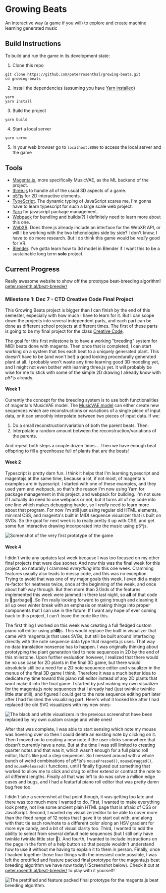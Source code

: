 # Growing Beats
An interactive way (a game if you will) to explore and create machine learning generated music

## Build Instructions
To build and run the game in its development state: 
1. Clone this repo
```
git clone https://github.com/peterrosenthal/growing-beats.git
cd growing-beats
```
2. Install the dependencies (assuming you have [Yarn installed](https://yarnpkg.com))
```
yarn
yarn install
```
3. Build the project
```
yarn build
```
4. Start a local server
```
yarn serve
```
5. In your web browser go to `localhost:8080` to access the local server and the game

## Tools
* [Magenta.js](https://github.com/magenta/magenta-js), more specifically MusicVAE, as the ML backend of the project.
* [three.js](https://github.com/mrdoob/three.js) to handle all of the usual 3D aspects of a game.
* [p5*js](https://p5js.org) for 2D interactive elements.
* [TypeScript](https://github.com/microsoft/TypeScript/). The dynamic typing of JavaScript scares me, I'm gonna have to learn typescript for such a large scale web project.
* [Yarn](https://yarnpkg.com) for javascript package management.
* [Webpack](https://webpack.js.org) for bundling and builds(?) I definitely need to learn more about this one.
* [WebXR](https://github.com/immersive-web/webxr). Does three.js already include an interface for the WebXR API, or will I be working with the two tehcnologies side by side? I don't know, I have to do more research. But I do think this game would be *really* good for VR.
* [Blender](https://blender.org). I've gotta learn how to 3d model in Blender if I want this to be a sustainable long term **solo** project.

## Current Progress
Really awesome website to show off the prototype beat-breeding algorithm! [peter.rosenth.al/beat-breeder/](http://peter.rosenth.al/beat-breeder)

### Milestone 1: Dec 7 - CTD Creative Code Final Project
This Growing Beats project is bigger than I can finish by the end of this semester, especially with how much I have to learn for it. But I can scope down the projects into several independent parts, and each part can be done as different school projects at different times. The first of these parts is going to be my final project for the class [Creative Code](https://github.com/peterrosenthal/ctd-creative-code).

The goal for this first milestone is to have a working "breeding" system for MIDI beats done with magenta. Then once that is completed, I can start working on a system that ties each beat to a uniquely generated plant. This doesn't have to be (and won't be!) a good looking procedurally generated plant at all. I probably won't waste any time learning good 3D modeling yet, and I might not even bother with learning three.js yet. It will probably be wise for me to stick with some of the simple 2D drawing I already know with p5\*js already.

#### Week 1
Currently the concept for the breeding system is to use both functionalities of magenta's MusicVAE model. The [MusicVAE model](https://magenta.tensorflow.org/music-vae) can either create new sequences which are reconstructions or variations of a single piece of input data, or it can smoothly interpolate between two pieces of input data. If we:
1. Do a small reconstruction/variation of both the parent beats. Then:
2. Interpolate a random amount between the reconstruction/variations of the parents.

And repeat both steps a couple dozen times... Then we have enough beat offspring to fill a greenhouse full of plants that are the beats!

#### Week 2
Typescript is pretty darn fun. I think it helps that I'm learning typescript and magentajs at the same time, because a lot, if not most, of magenta's examples are in typescript. I started with one of these examples, and they used yarn and webpack, so that's the reason I'm now using Yarn for package management in this project, and webpack for building. I'm not sure if I actually do need to use webpack or not, but it turns all of my code into one line which makes debugging harder, so I *really* need to learn more about that program. For now I'm still just using regular old HTML elements, minimal CSS, and magenta's built in MIDI sequence visualizer that is built on SVGs. So the goal for next week is to really pretty it up with CSS, and get some fun interactive drawing incorporated into the music using p5\*js.

![Screenshot of the very first prototype of the game](/res/magenta-prototype-2020-11-23.png)

#### Week 4
I didn't write any updates last week because I was too focused on my other final projects that were due sooner. And now this was the final week for this project, so naturally I crammed *everything* into this one week. Cramming features usually also leads to messy code, and this was no exception. Trying to avoid that was one of my major goals this week, I even did a major re-factor for neatness twice, once at the beginning of the week, and once about half-way through. But then more than 2/3rds of the features implemented this week were jammed in there last night, so **all** of that code is :musical_note:garbage:musical_note:. So I'm really looking forward to going trough and cleaning it all up over winter break with an emphasis on making things into proper components that I can use in the future. If I want any hope of ever coming back to this project, I can't leave the code like this.

The first thing I worked on this week was creating a full fledged custom piano roll editor using p5:fireworks:js. This would replace the built in visualizer that came with magenta.js that uses SVGs, but still be built around interfacing directly with the note sequence data type that magenta.js uses. That way no data translation nonsense has to happen. I was originally thinking about prototyping the plant generation tied to note sequences in 2D by the end of this milestone. Upon further evaluation however, I realized that there would be no use case for 2D plants in the final 3D game, but there would absolutely still be a need for a 2D note sequence editor and visualizer in the menus of the final 3D game I think. Therefore it was a much better idea to dedicate my time toward this piano roll editor instead of any 2D plants that wont make it into the final game. I started by just making my own visualizer for the magenta.js note sequences that I already had (just twinkle twinkle little star still), and figured I could get to the note sequence editing part later after I had finished the visualizing part. Here's what it looked like after I had replaced the old SVG visualizers with my new ones:

![The black and white visualizers in the previous screenshot have been replaced by my own custom orange and white ones!](/res/magenta-prototype-2020-12-06.png)

After that was complete, I was able to start sensing which note my mouse was hovering over so then I could delete an existing note by clicking on it. Then I moved on to creating a new note if the user clicks somewhere that doesn't currently have a note. But at the time I was still limited to creating quarter notes and that was it, which wasn't enough for a full piano roll editor, that's like just a step sequencer. So I messed around with a whole bunch of weird combinations of p5\*js's `mousePressed()`, `mouseDragged()`, and `mouseReleased()` functions, until I finally figured out something that worked to allow me to click and drag to either extend or contract the note to all different lengths. Finally all that was left to do was solve a million edge cases and bugs, and I had a featurful piano roll editor that was pretty damn bug free too.

I didn't take a screenshot at that point though, it was getting too late and there was too much more I wanted to do. First, I wanted to make everything look pretty, not like some ancient plain HTML page that is afraid of CSS or JavaScript. Second, I wanted my visualizer/editor to be able to cover more than the fixed range of 12 notes that I gave it to start out with, and along with that: tie each row/note to a different color along an HSV gradient for more eye candy, and a bit of visual clarity too. Third, I wanted to add the ability to select from several default note sequences (but I still only have twinkle twinkle little star :milky_way:). And fourth, I wanted to include instructions on the page in the form of a help button so that people wouldn't understand how to use it without me having to explain it to them in person. Finally, once I hacked together those four things with the messiest code possible, I was left the prettified and feature packed final prototype for the magenta.js beat breeding algorithm we have now today! (Screenshot below). Check it out at [peter.rosenth.al/beat-breeder/](http://peter.rosenth.al/beat-breeder) to play with it yourself!

![The prettified and feature packed final prototype for the magenta.js beat breeding algorithm.](/res/magenta-prototype-2020-12-07.png)
